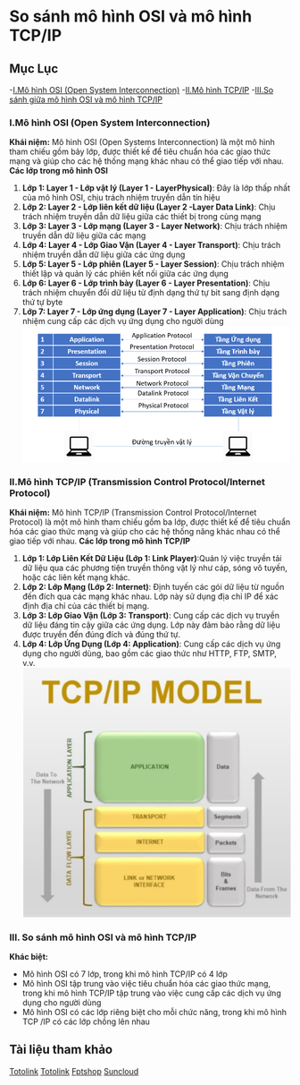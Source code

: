 # So sánh mô hình OSI và mô hình TCP/IP #
## Mục Lục ##
-[I.Mô hình OSI (Open System Interconnection)](###I.Mô-hình-OSI-(Open-System-Interconnection))
-[II.Mô hình TCP/IP](###II.Mô-hình-TCP/IP(Transmission-Control-Protocol/Internet-Protocol))
-[III.So sánh giữa mô hình OSI và mô hình TCP/IP](###III.So-sanh-giữa-mô-hình-OSI-và-mô-hình-TCP/IP)
### I.Mô hình OSI (Open System Interconnection) ###
**Khái niệm:**
Mô hình OSI (Open Systems Interconnection) là một mô hình tham chiếu gồm bảy lớp, được thiết kế để tiêu chuẩn hóa các giao thức mạng và giúp cho các hệ thống mạng khác nhau có thể giao tiếp với nhau.
**Các lớp trong mô hình OSI**
1. **Lớp 1: Layer 1 - Lớp vật lý (Layer 1 - LayerPhysical)**: Đây là lớp thấp nhất của mô hình OSI, chịu trách nhiệm truyền dẫn tín hiệu
2. **Lớp 2: Layer 2 - Lớp liên kết dữ liệu (Layer 2 -Layer Data Link)**: Chịu trách nhiệm truyền dẫn dữ liệu giữa các thiết bị trong cùng mạng
3. **Lớp 3: Layer 3 - Lớp mạng (Layer 3 - Layer Network)**: Chịu trách nhiệm truyền dẫn dữ liệu giữa các mạng
4. **Lớp 4: Layer 4 - Lớp Giao Vận (Layer 4 - Layer Transport)**: Chịu trách nhiệm truyền dẫn dữ liệu giữa các ứng dụng
5. **Lớp 5: Layer 5 - Lớp phiên (Layer 5 - Layer Session)**: Chịu trách nhiệm thiết lập và quản lý các phiên kết nối giữa các ứng dụng
6. **Lớp 6: Layer 6 - Lớp trình bày (Layer 6 - Layer Presentation)**: Chịu trách nhiệm chuyển đổi dữ liệu từ định dạng
thứ tự bit sang định dạng thứ tự byte
7. **Lớp 7: Layer 7 - Lớp ứng dụng (Layer 7 - Layer Application)**: Chịu trách nhiệm cung cấp các dịch vụ ứng dụng cho người dùng  
![Mô hình TCP/IP](image.png)
### II.Mô hình TCP/IP (Transmission Control Protocol/Internet Protocol) ###
**Khái niệm:**
Mô hình TCP/IP (Transmission Control Protocol/Internet Protocol) là một mô hình tham chiếu gồm
ba lớp, được thiết kế để tiêu chuẩn hóa các giao thức mạng và giúp cho các hệ thống
năng khác nhau có thể giao tiếp với nhau.
**Các lớp trong mô hình TCP/IP**
1. **Lớp 1: Lớp Liên Kết Dữ Liệu (Lớp 1: Link Player)**:Quản lý việc truyền tải dữ liệu qua các phương tiện truyền thông vật lý như cáp, sóng vô tuyến, hoặc các liên kết mạng khác.
2. **Lớp 2: Lớp Mạng (Lớp 2: Internet)**: Định tuyến các gói dữ liệu từ nguồn đến đích qua các mạng khác nhau. Lớp này sử dụng địa chỉ IP để xác định địa chỉ của các thiết bị mạng.
3. **Lớp 3: Lớp Giao Vận (Lớp 3: Transport)**: Cung cấp các dịch vụ truyền dữ liệu đáng tin cậy giữa các ứng dụng. Lớp này đảm bảo rằng dữ liệu được truyền đến đúng đích và đúng thứ tự.
4. **Lớp 4: Lớp Ứng Dụng (Lớp 4: Application)**: Cung cấp các dịch vụ ứng dụng cho người dùng, bao gồm các giao
thức như HTTP, FTP, SMTP, v.v.  
![Mô hình TCP/IP](image-1.png)
### III. So sánh mô hình OSI và mô hình TCP/IP ###
**Khác biệt:**
- Mô hình OSI có 7 lớp, trong khi mô hình TCP/IP có 4 lớp
- Mô hình OSI tập trung vào việc tiêu chuẩn hóa các giao thức mạng, trong khi mô
hình TCP/IP tập trung vào việc cung cấp các dịch vụ ứng dụng cho người dùng
- Mô hình OSI có các lớp riêng biệt cho mỗi chức năng, trong khi mô hình TCP
/IP có các lớp chồng lên nhau
## Tài liệu tham khảo ##
[Totolink](https://www.totolink.vn/article/136-mo-hinh-osi-la-gi-chuc-nang-cua-cac-tang-giao-thuc-trong-mo-hinh-osi.html)
[Totolink](https://www.totolink.vn/article/149-mo-hinh-tcp-ip-la-gi-chuc-nang-cua-cac-tang-trong-mo-hinh-tcp-ip.html)
[Fptshop](https://fptshop.com.vn/tin-tuc/danh-gia/giao-thuc-tcp-ip-la-gi-171251)
[Suncloud](https://suncloud.vn/so-sanh-mo-hinh-osi-va-tcp-ip)